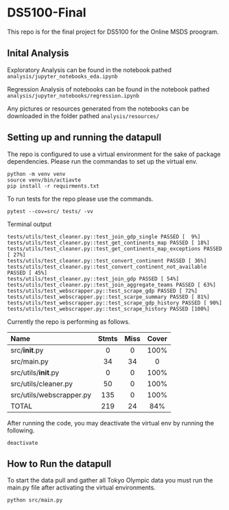 # DS5100-Final

This repo is for the final project for DS5100 for the Online MSDS proogram. 


## Inital Analysis
Exploratory Analysis can be found in the notebook pathed `analysis/jupyter_notebooks_eda.ipynb`

Regression Analysis of notebooks can be found in the notebook pathed `analysis/jupyter_notebooks/regression.ipynb`

Any pictures or resources generated from the notebooks can be downloaded in the folder pathed `analysis/resources/`



## Setting up and running the datapull
The repo is configured to use a virtual environment for the sake of package dependencies. Please run the commandas to set up the virtual env.
```
python -m venv venv
source venv/bin/actiavte
pip install -r requirments.txt 
```

To run tests for the repo please use the commands.
```
pytest --cov=src/ tests/ -vv
```

Terminal output 
```
tests/utils/test_cleaner.py::test_join_gdp_single PASSED [  9%]
tests/utils/test_cleaner.py::test_get_continents_map PASSED [ 18%]
tests/utils/test_cleaner.py::test_get_continents_map_exceptions PASSED [ 27%]
tests/utils/test_cleaner.py::test_convert_continent PASSED [ 36%]
tests/utils/test_cleaner.py::test_convert_continent_not_available PASSED [ 45%]
tests/utils/test_cleaner.py::test_join_gdp PASSED [ 54%]
tests/utils/test_cleaner.py::test_join_aggregate_teams PASSED [ 63%]
tests/utils/test_webscrapper.py::test_scrape_gdp PASSED [ 72%]
tests/utils/test_webscrapper.py::test_scarpe_summary PASSED [ 81%]
tests/utils/test_webscrapper.py::test_scrape_gdp_history PASSED [ 90%]
tests/utils/test_webscrapper.py::test_scrape_history PASSED [100%]
```

Currently the repo is performing as follows.

| Name | Stmts | Miss | Cover|
| :--- | :---: | :---: | :--: |
| src/__init__.py | 0 | 0 | 100% |
| src/main.py | 34  | 34 | 0 |
| src/utils/__init__.py | 0 | 0 | 100% |
| src/utils/cleaner.py | 50 | 0 | 100% |
| src/utils/webscrapper.py  | 135 | 0 | 100% |
| TOTAL | 219 | 24 | 84% |


After running the code, you may deactivate the virtual env by running the following.
```
deactivate
```


## How to Run the datapull
To start the data pull and gather all Tokyo Olympic data you must run the main.py file after activating the virtual environments.

```
python src/main.py 
```
